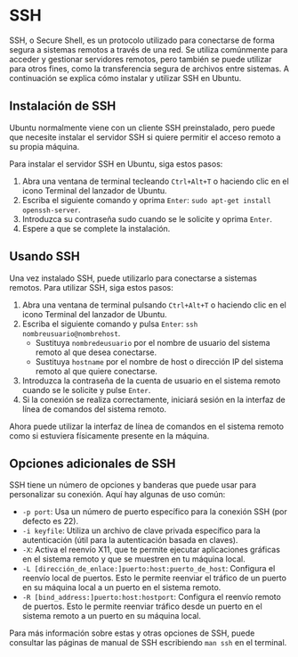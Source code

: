 # SSH

SSH, o Secure Shell, es un protocolo utilizado para conectarse de forma segura a sistemas remotos a través de una red. Se utiliza comúnmente para acceder y gestionar servidores remotos, pero también se puede utilizar para otros fines, como la transferencia segura de archivos entre sistemas. A continuación se explica cómo instalar y utilizar SSH en Ubuntu.

## Instalación de SSH

Ubuntu normalmente viene con un cliente SSH preinstalado, pero puede que necesite instalar el servidor SSH si quiere permitir el acceso remoto a su propia máquina.

Para instalar el servidor SSH en Ubuntu, siga estos pasos:

1. Abra una ventana de terminal tecleando `Ctrl+Alt+T` o haciendo clic en el icono Terminal del lanzador de Ubuntu.
2. Escriba el siguiente comando y oprima `Enter`: `sudo apt-get install openssh-server`.
3. Introduzca su contraseña sudo cuando se le solicite y oprima `Enter`.
4. Espere a que se complete la instalación.

## Usando SSH

Una vez instalado SSH, puede utilizarlo para conectarse a sistemas remotos. Para utilizar SSH, siga estos pasos:

1. Abra una ventana de terminal pulsando `Ctrl+Alt+T` o haciendo clic en el icono Terminal del lanzador de Ubuntu.
2. Escriba el siguiente comando y pulsa `Enter`: `ssh nombreusuario@nombrehost`.
   - Sustituya `nombredeusuario` por el nombre de usuario del sistema remoto al que desea conectarse.
   - Sustituya `hostname` por el nombre de host o dirección IP del sistema remoto al que quiere conectarse.
3. Introduzca la contraseña de la cuenta de usuario en el sistema remoto cuando se le solicite y pulse `Enter`.
4. Si la conexión se realiza correctamente, iniciará sesión en la interfaz de línea de comandos del sistema remoto.

Ahora puede utilizar la interfaz de línea de comandos en el sistema remoto como si estuviera físicamente presente en la máquina.

## Opciones adicionales de SSH

SSH tiene un número de opciones y banderas que puede usar para personalizar su conexión. Aquí hay algunas de uso común:

- `-p port`: Usa un número de puerto específico para la conexión SSH (por defecto es 22).
- `-i keyfile`: Utiliza un archivo de clave privada específico para la autenticación (útil para la autenticación basada en claves).
- `-X`: Activa el reenvío X11, que te permite ejecutar aplicaciones gráficas en el sistema remoto y que se muestren en tu máquina local.
- `-L [dirección_de_enlace:]puerto:host:puerto_de_host`: Configura el reenvío local de puertos. Esto le permite reenviar el tráfico de un puerto en su máquina local a un puerto en el sistema remoto.
- `-R [bind_address:]puerto:host:hostport`: Configura el reenvío remoto de puertos. Esto le permite reenviar tráfico desde un puerto en el sistema remoto a un puerto en su máquina local.

Para más información sobre estas y otras opciones de SSH, puede consultar las páginas de manual de SSH escribiendo `man ssh` en el terminal.


